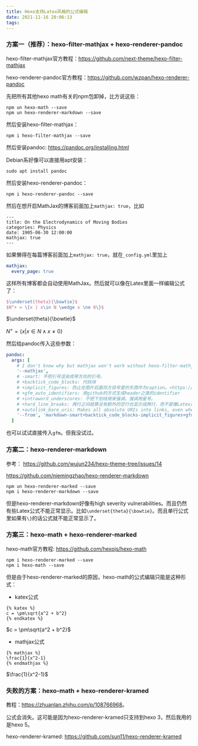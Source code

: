 ```yaml
---
title: Hexo支持Latex风格的公式编辑
date: 2021-11-16 20:06:13
tags:
---
```


### 方案一（推荐）：hexo-filter-mathjax + hexo-renderer-pandoc

hexo-filter-mathjax官方教程：<https://github.com/next-theme/hexo-filter-mathjax>

hexo-renderer-pandoc官方教程：<https://github.com/wzpan/hexo-renderer-pandoc>

先把所有其他hexo math有关的npm包卸掉，比方说这些：

```shell
npm un hexo-math --save
npm un hexo-renderer-markdown --save
```

然后安装hexo-filter-mathjax：

```shell
npm i hexo-filter-mathjax --save
```

然后安装pandoc: <https://pandoc.org/installing.html>

Debian系好像可以直接用apt安装：

```shell
sudo apt install pandoc
```

然后安装hexo-renderer-pandoc：

```shell
npm i hexo-renderer-pandoc --save
```

然后在想开启MathJax的博客前面加上`mathjax: true`，比如

```text
---
title: On the Electrodynamics of Moving Bodies
categories: Physics
date: 1905-06-30 12:00:00
mathjax: true
---
```

如果懒得在每篇博客前面加上`mathjax: true`，就在`_config.yml`里加上

```yml
mathjax:
  every_page: true
```

这样所有博客都会自动使用MathJax。然后就可以像在Latex里面一样编辑公式了：

```tex
$\underset{theta}{\bowtie}$
$N^+ = \{x | x\in N \wedge x \ne 0\}$
```

$\underset{theta}{\bowtie}$

$N^+ = \{x | x\in N \wedge x \ne 0\}$

然后给pandoc传入这些参数：

```yml
pandoc:
  args: [
    # I don't know why but mathjax won't work without hexo-filter-mathjax or --mathjax
    '--mathjax',
    # -smart: 不把引号渲染成带方向的引号。
    # +backtick_code_blocks: 代码块
    # +implicit_figures: 防止在图片后面将方括号里的东西作为caption。<https://github.com/wzpan/hexo-renderer-pandoc/issues/34>
    # +gfm_auto_identifiers: 用github的方式生成header之类的identifier
    # +intraword_underscores: 不把下划线用来强调。强调用星号。
    # +hard_line_breaks: 两行之间就算没有额外的空行也显示成两行，而不是像Latex那样显示成一行。
    # +autolink_bare_uris: Makes all absolute URIs into links, even when not surrounded by pointy braces <...>
    '--from', 'markdown-smart+backtick_code_blocks-implicit_figures+gfm_auto_identifiers+intraword_underscores+hard_line_breaks+autolink_bare_uris',
  ]
```

也可以试试直接传入`gfm`。但我没试过。

### 方案二：hexo-renderer-markdown

参考：
<https://github.com/wujun234/hexo-theme-tree/issues/14>

<https://github.com/niemingzhao/hexo-renderer-markdown>

```shell
npm un hexo-renderer-marked --save
npm i hexo-renderer-markdown --save
```

但是hexo-renderer-markdown好像有high severity vulnerabilities。而且仍然有些Latex公式不能正常显示。比如`\underset{theta}{\bowtie}`。而且单行公式里如果有`\}`的话公式就不能正常显示了。

### 方案三：hexo-math + hexo-renderer-marked

hexo-math官方教程: <https://github.com/hexojs/hexo-math>

```shell
npm i hexo-renderer-marked --save
npm i hexo-math --save
```

但是由于hexo-renderer-marked的原因，hexo-math的公式编辑只能是这种形式：

- katex公式

```text
{% katex %}
c = \pm\sqrt{a^2 + b^2}
{% endkatex %}
```

$c = \pm\sqrt{a^2 + b^2}$

- mathjax公式

```text
{% mathjax %}
\frac{1}{x^2-1}
{% endmathjax %}
```

$\frac{1}{x^2-1}$

### 失败的方案：hexo-math + hexo-renderer-kramed

教程：<https://zhuanlan.zhihu.com/p/108766968>。

公式会消失。这可能是因为hexo-renderer-kramed只支持到hexo 3，然后我用的是hexo 5。

hexo-renderer-kramed: <https://github.com/sun11/hexo-renderer-kramed>
